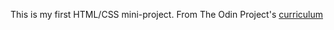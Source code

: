 This is my first HTML/CSS mini-project. From The Odin Project's [curriculum](http://www.theodinproject.com/courses/web-development-101/lessons/html-css)

